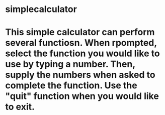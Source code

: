 # simplecalculator 
# This simple calculator can perform several functiosn. When rpompted, select the function you would like to use by typing a number. Then, supply the numbers when asked to complete the function. Use the "quit" function when you would like to exit. 
